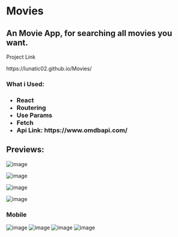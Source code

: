 <h1>Movies</h1>
<h2>An Movie App, for searching all movies you want.</h2>
<p>Project Link</p>
https://lunatic02.github.io/Movies/

<h3>What i Used:<h3>
<ul>
<li>React</li>
<li>Routering</li>
<li>Use Params</li>
<li>Fetch</li>
<li>Api Link: https://www.omdbapi.com/</li>
</ul>

<h2>Previews: </h2>

![image](https://user-images.githubusercontent.com/82097583/225170948-247eee60-a65b-4a76-9455-5510d6af7441.png)

![image](https://user-images.githubusercontent.com/82097583/225171019-b355a8e5-af4c-41e0-b540-6435ea032052.png)

![image](https://user-images.githubusercontent.com/82097583/225171066-e3a52092-caf8-4465-a073-c702034ee9e2.png)

![image](https://user-images.githubusercontent.com/82097583/225171184-fa28fa31-79c2-4f68-a808-03a093ce8b54.png)

<h3>Mobile</h3>

![image](https://user-images.githubusercontent.com/82097583/225171268-80d64ebc-29a9-4cd4-a546-36cada00ebcf.png)
![image](https://user-images.githubusercontent.com/82097583/225171286-394d87b3-9fcb-40c8-a82d-c2f0292c532a.png)
![image](https://user-images.githubusercontent.com/82097583/225171319-86ca04db-3248-4b24-b227-50137a1eb2b6.png)
![image](https://user-images.githubusercontent.com/82097583/225171340-eb85125a-bdb6-45f7-8cae-efb0a0127938.png)


